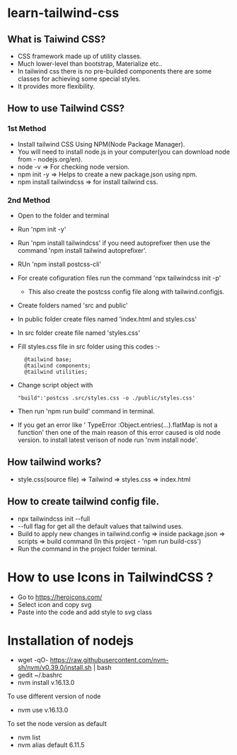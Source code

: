 # learn-tailwind-css

## What is Taiwind CSS?

- CSS framework made up of utility classes.
- Much lower-level than bootstrap, Materialize etc..
- In tailwind css there is no pre-builded components there are some classes for achieving some special styles.
- It provides more flexibility.

## How to use Tailwind CSS?

### 1st Method

- Install tailwind CSS Using NPM(Node Package Manager).
- You will need to install node.js in your computer(you can download node from - nodejs.org/en).
- node -v => For checking node version.
- npm init -y => Helps to create a new package.json using npm.
- npm install tailwindcss => for install tailwind css.

### 2nd Method

- Open to the folder and terminal
- Run 'npm init -y'
- Run 'npm install tailwindcss' if you need autoprefixer then use the command 'npm install tailwind autoprefixer'.
- RUn 'npm install postcss-cli'
- For create cofiguration files run the command 'npx tailwindcss init -p'
  - This also create the postcss config file along with tailwind.configjs.
- Create folders named 'src and public'
- In public folder create files named 'index.html and styles.css'
- In src folder create file named 'styles.css'
- Fill styles.css file in src folder using this codes :-

  ```
    @tailwind base;
    @tailwind components;
    @tailwind utilities;

  ```

- Change script object with

  ```
  "build":'postcss .src/styles.css -o ./public/styles.css'
  ```

- Then run 'npm run build' command in terminal.

- If you get an error like ' TypeError :Object.entries(...).flatMap is not a function'
  then one of the main reason of this error caused is old node version.
  to install latest verison of node run 'nvm install node'.

## How tailwind works?

- style.css(source file) => Tailwind => styles.css => index.html

## How to create tailwind config file.
- npx tailwindcss init --full
- --full flag for get all the default values that tailwind uses.
- Build to apply new changes in tailwind.config => inside package.json => scripts => build command (In this project - 'npm run build-css')
- Run the command in the project folder terminal.

# How to use Icons in TailwindCSS ?
- Go to https://heroicons.com/
- Select icon and copy svg
- Paste into the code and  add style to svg class

# Installation of nodejs
- wget -qO- https://raw.githubusercontent.com/nvm-sh/nvm/v0.39.0/install.sh | bash
- gedit ~/.bashrc
- nvm install v.16.13.0

To use different version of node 
- nvm use v.16.13.0

To set the node version as default
- nvm list
- nvm alias default 6.11.5